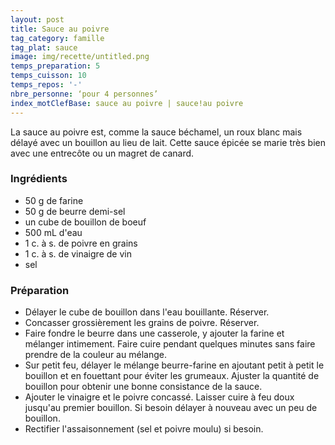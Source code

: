 ```yaml
---
layout: post
title: Sauce au poivre
tag_category: famille
tag_plat: sauce
image: img/recette/untitled.png
temps_preparation: 5
temps_cuisson: 10
temps_repos: '-'
nbre_personne: ‘pour 4 personnes’
index_motClefBase: sauce au poivre | sauce!au poivre
---
```

La sauce au poivre est, comme la sauce béchamel, un roux blanc mais délayé avec un bouillon au lieu de lait. Cette sauce épicée se marie très bien avec une entrecôte ou un magret de canard.  

### Ingrédients
* 50 g de farine
* 50 g de beurre demi-sel
* un cube de bouillon de boeuf
* 500 mL d'eau
* 1 c. à s. de poivre en grains
* 1 c. à s. de vinaigre de vin
* sel

### Préparation
* Délayer le cube de bouillon dans l'eau bouillante. Réserver.
* Concasser grossièrement les grains de poivre. Réserver.
* Faire fondre le beurre dans une casserole, y ajouter la farine et mélanger intimement. Faire cuire pendant quelques minutes sans faire prendre de la couleur au mélange.
* Sur petit feu, délayer le mélange beurre-farine en ajoutant petit à petit le bouillon et en fouettant pour éviter les grumeaux.  Ajuster la quantité de bouillon pour obtenir une bonne consistance de la sauce.
* Ajouter le vinaigre et le poivre concassé. Laisser cuire à feu doux jusqu'au premier bouillon. Si besoin délayer à nouveau avec un peu de bouillon.
* Rectifier l'assaisonnement (sel et poivre moulu) si besoin.
